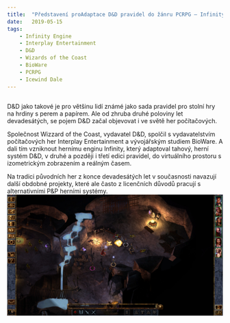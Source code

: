 ```yaml
---
title:  "Představení proAdaptace D&D pravidel do žánru PCRPG – Infinity Engine"
date:   2019-05-15
tags: 
    - Infinity Engine
    - Interplay Entertainment
    - D&D
    - Wizards of the Coast
    - BioWare
    - PCRPG
    - Icewind Dale
---
```


## 
D&D jako takové je pro většinu lidí známé jako sada pravidel pro stolní hry na hrdiny s perem a papírem. Ale od zhruba druhé poloviny let devadesátých, se pojem D&D začal objevovat i ve světě her počítačových. 

Společnost Wizzard of the Coast, vydavatel D&D, spolčil s vydavatelstvím počítačových her Interplay Entertainment a vývojářským studiem BioWare. A dali tím vzniknout hernímu enginu Infinity, který adaptoval tahový, herní systém D&D, v druhé a později i třetí edici pravidel, do virtuálního prostoru s izometrickým zobrazením a reálným časem.

Na tradici původních her z konce devadesátých let v současnosti navazují další obdobné projekty, které ale často z licenčních důvodů pracují s alternativními P&P herními systémy.
![Baldurs Gate](./BG.jpg "Baldurs Gate")